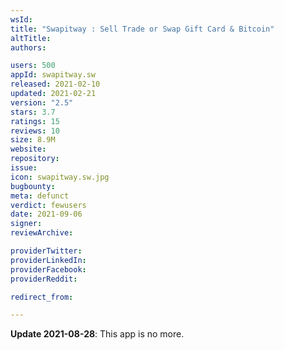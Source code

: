 ```yaml
---
wsId: 
title: "Swapitway : Sell Trade or Swap Gift Card & Bitcoin"
altTitle: 
authors:

users: 500
appId: swapitway.sw
released: 2021-02-10
updated: 2021-02-21
version: "2.5"
stars: 3.7
ratings: 15
reviews: 10
size: 8.9M
website: 
repository: 
issue: 
icon: swapitway.sw.jpg
bugbounty: 
meta: defunct
verdict: fewusers
date: 2021-09-06
signer: 
reviewArchive:

providerTwitter: 
providerLinkedIn: 
providerFacebook: 
providerReddit: 

redirect_from:

---
```


**Update 2021-08-28**: This app is no more.
